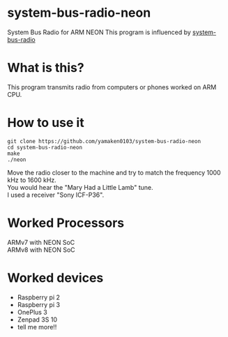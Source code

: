# system-bus-radio-neon

System Bus Radio for ARM NEON
This program is influenced by [system-bus-radio](https://github.com/fulldecent/system-bus-radio)

# What is this?

This program transmits radio from computers or phones worked on ARM CPU.

# How to use it

```
git clone https://github.com/yamaken0103/system-bus-radio-neon
cd system-bus-radio-neon
make
./neon
```
Move the radio closer to the machine and try to match the frequency 1000 kHz to 1600 kHz.  
You would hear the "Mary Had a Little Lamb" tune.  
I used a receiver "Sony ICF-P36".

# Worked Processors

ARMv7 with NEON SoC  
ARMv8 with NEON SoC

# Worked devices

* Raspberry pi 2
* Raspberry pi 3
* OnePlus 3
* Zenpad 3S 10
* tell me more!!